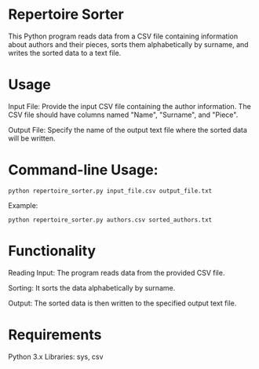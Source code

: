 # Repertoire Sorter

This Python program reads data from a CSV file containing information about authors and their pieces, sorts them alphabetically by surname, and writes the sorted data to a text file.

# Usage
Input File: Provide the input CSV file containing the author information. 
The CSV file should have columns named "Name", "Surname", and "Piece".

Output File: Specify the name of the output text file where the sorted data will be written.

# Command-line Usage:
```python repertoire_sorter.py input_file.csv output_file.txt```

Example:

```python repertoire_sorter.py authors.csv sorted_authors.txt```

# Functionality
Reading Input: The program reads data from the provided CSV file.

Sorting: It sorts the data alphabetically by surname.

Output: The sorted data is then written to the specified output text file.

# Requirements
Python 3.x
Libraries: sys, csv
